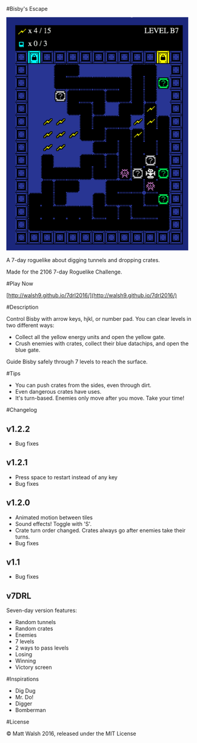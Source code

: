 #Bisby's Escape

<img src="docs/screenshot.png" width=480>

A 7-day roguelike about digging tunnels and dropping crates.  

Made for the 2106 7-day Roguelike Challenge.

#Play Now

[http://walsh9.github.io/7drl2016/](http://walsh9.github.io/7drl2016/)

#Description

Control Bisby with arrow keys, hjkl, or number pad.
You can clear levels in two different ways:  

- Collect all the yellow energy units and open the yellow gate.
- Crush enemies with crates, collect their blue datachips, and open the blue gate.

Guide Bisby safely through 7 levels to reach the surface.

#Tips

- You can push crates from the sides, even through dirt.
- Even dangerous crates have uses.
- It's turn-based. Enemies only move after you move. Take your time!

#Changelog

## v1.2.2
- Bug fixes

## v1.2.1
- Press space to restart instead of any key
- Bug fixes

## v1.2.0
- Animated motion between tiles
- Sound effects! Toggle with 'S'.
- Crate turn order changed. Crates always go after enemies take their turns.
- Bug fixes

## v1.1
- Bug fixes

## v7DRL

Seven-day version features:  

- Random tunnels
- Random crates
- Enemies
- 7 levels
- 2 ways to pass levels
- Losing
- Winning
- Victory screen

#Inspirations
- Dig Dug
- Mr. Do!
- Digger
- Bomberman

#License

© Matt Walsh 2016, released under the MIT License